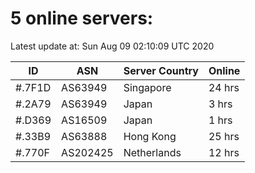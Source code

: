 # 5 online servers:

Latest update at: Sun Aug 09 02:10:09 UTC 2020

| ID | ASN | Server Country | Online |
| -- | --- | -------------- | ------ |
| #.7F1D | AS63949 | Singapore | 24 hrs |
| #.2A79 | AS63949 | Japan | 3 hrs |
| #.D369 | AS16509 | Japan | 1 hrs |
| #.33B9 | AS63888 | Hong Kong | 25 hrs |
| #.770F | AS202425 | Netherlands | 12 hrs |

